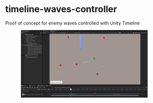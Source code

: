 # timeline-waves-controller
Proof of concept for enemy waves controlled with Unity Timeline

<p align="middle">
  <img src="https://raw.githubusercontent.com/kmisiewicz/kmisiewicz.github.io/master/images/timeline-enemies1.png" width="80%" />
</p>
